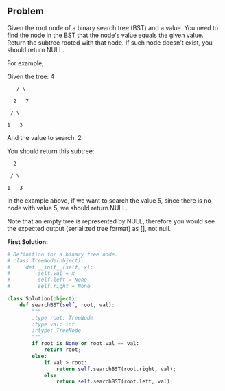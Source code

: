 ## Problem

Given the root node of a binary search tree (BST) and a value. You need to find the node in the BST that the node's value equals the given value. Return the subtree rooted with that node. If such node doesn't exist, you should return NULL.

For example, 

Given the tree:
        4

       / \

      2   7

     / \

    1   3

And the value to search: 2

You should return this subtree:

      2     

     / \   

    1   3

In the example above, if we want to search the value 5, since there is no node with value 5, we should return NULL.

Note that an empty tree is represented by NULL, therefore you would see the expected output (serialized tree format) as [], not null.


**First Solution:**
```python
# Definition for a binary tree node.
# class TreeNode(object):
#     def __init__(self, x):
#         self.val = x
#         self.left = None
#         self.right = None

class Solution(object):
    def searchBST(self, root, val):
        """
        :type root: TreeNode
        :type val: int
        :rtype: TreeNode
        """
        if root is None or root.val == val:
            return root;
        else:
            if val > root:
                return self.searchBST(root.right, val);
            else:
                return self.searchBST(root.left, val);
```